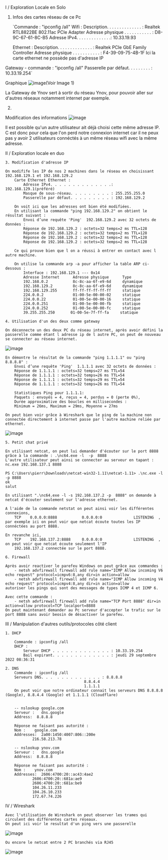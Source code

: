 I / Exploration Locale en Solo 

1. Infos des cartes réseau de ce Pc
    
    `Commande : "ipconfig /all"
    Wifi :
        Description. . . . . . . . . . . . . . : Realtek RTL8822BE 802.11ac PCIe Adapter
        Adresse physique . . . . . . . . . . . : D8-9C-67-61-8C-B5
        Adresse IPv4. . . . . . . . . . . . . .: 10.33.19.93
        
    Ethernet :
        Description. . . . . . . . . . . . . . : Realtek PCIe GbE Family Controller
        Adresse physique . . . . . . . . . . . : F4-39-09-75-4B-1F
        Ici la carte ethernet ne possède pas d'adresse IP

Gateway
    - commande : "ipconfig /all"
    Passerelle par défaut. . . . . . . . . : 10.33.19.254`


Graphique 
    ![image](./Capture.PNG)(Voir Image 1)
    


La Gateway de Ynov sert à sortir du réseau Ynov, pour pouvoir aller sur d'autres réseaux notamment internet par exemple.

2. 
Modification des informations
    ![image](./Modif%20ip.PNG)


Il est possible qu'un autre utilisateur ait déjà choisi cette même adresse IP. C est donc pour cela que l'on perd notre connexion internet car il ne peux pas y avoir 2 utilisateurs connéctés à un même réseau wifi avec la même adresse.



II / Exploration locale en duo 

    3. Modification d'adresse IP 

    On modifife les IP de nos 2 machines dans le réseau en choisissant 192.168.129.1 et 192.168.129.2
        Carte Ethernet Ethernet :
            Adresse IPv4. . . . . . . . . . . . . .: 192.168.129.1(préféré)
            Masque de sous-réseau. . . . . . . . . : 255.255.255.0
            Passerelle par défaut. . . . . . . . . : 192.168.129.2
        
        On voit ici que les adresses ont bien été modifiées.
        En utilisant la commande "ping 192.168.129.2" on obtient le résultat suivant :
            Envoi d’une requête 'Ping'  192.168.129.2 avec 32 octets de données :
            Réponse de 192.168.129.2 : octets=32 temps=2 ms TTL=128
            Réponse de 192.168.129.2 : octets=32 temps=2 ms TTL=128
            Réponse de 192.168.129.2 : octets=32 temps=2 ms TTL=128
            Réponse de 192.168.129.2 : octets=32 temps=2 ms TTL=128
        
        Ce qui prouve bien que l on a réussi à entrer en contact avec l autre machine.

        On utilise la commande arp -a pour afficher la table ARP ci-dessous :
            Interface : 192.168.129.1 --- 0x14
            Adresse Internet      Adresse physique      Type
            192.168.0.2           8c-8c-aa-6f-e9-6d     dynamique
            192.168.129.2         8c-8c-aa-6f-e9-6d     dynamique
            192.168.129.255       ff-ff-ff-ff-ff-ff     statique
            224.0.0.2             01-00-5e-00-00-02     statique
            224.0.0.22            01-00-5e-00-00-16     statique
            224.0.0.251           01-00-5e-00-00-fb     statique
            224.0.0.252           01-00-5e-00-00-fc     statique
            39.255.255.250       01-00-5e-7f-ff-fa     statique

    4. Utilisation d'un des deux comme gateway 

    On déconnecte un des deux PC du réseau internet, après avoir défini la passerelle comme étant l adresse ip de l autre PC, on peut de nouveau se connecter au réseau internet. 

![image](./sharinginternet.PNG)
   
    En démontre le résultat de la commande "ping 1.1.1.1" ou "ping 8.8.8.8" :
        Envoi d’une requête 'Ping'  1.1.1.1 avec 32 octets de données :
        Réponse de 1.1.1.1 : octets=32 temps=27 ms TTL=54
        Réponse de 1.1.1.1 : octets=32 temps=26 ms TTL=54
        Réponse de 1.1.1.1 : octets=32 temps=29 ms TTL=54
        Réponse de 1.1.1.1 : octets=32 temps=26 ms TTL=54

        Statistiques Ping pour 1.1.1.1:
        Paquets : envoyés = 4, reçus = 4, perdus = 0 (perte 0%),
        Durée approximative des boucles en millisecondes :
        Minimum = 26ms, Maximum = 29ms, Moyenne = 27ms

    On peut bien voir grâce à Wireshark que le ping de la machine non connectée directement à internet passe par l'autre machine reliée par ethernet. 

![image](./ping8.8.PNG) 


    5. Petit chat privé

    En utilisant netcat, on peut lui demander d'écouter sur le port 8888 grâce à la commande : .\nc64.exe -l  -p  8888  
    L'autre utilisateur peut ainsi se connecter au serveur en tapant : nc.exe 192.168.137.1 8888
    
    PS C:\Users\pierr\Downloads\netcat-win32-1.11\netcat-1.11> .\nc.exe -l -p 8888
    ok
    salut  

    En utilisant ".\nc64.exe -l -s 192.168.137.2 -p  8888" on demande à netcat d'écouter seulement sur l'adresse ethernet.
    
    A l'aide de la commande netstat on peut ainsi voir les différentes connexions, 
        TCP    0.0.0.0:8888           0.0.0.0:0              LISTENING  , par exemple ici on peut voir que netcat écoute toutes les IP connéctées au port 8888. 
    
    En revanche ici, 
        TCP    192.168.137.2:8888     0.0.0.0:0              LISTENING  , on peut voir que netcat écoute seulement l'IP 
        192.168.137.2 connectée sur le port 8888.

    6. Firewall 

    Après avoir reactiver le parefeu Windows on peut grâce aux commandes :
        - netsh advfirewall firewall add rule name="ICMP Allow incoming V6 echo request" protocol=icmpv6:8,any dir=in action=allow
        - netsh advfirewall firewall add rule name="ICMP Allow incoming V4 echo request" protocol=icmpv4:8,any dir=in action=allow
    autoriser les pings qui sont des messages de types ICMP 4 et ICMP 6.

    Avec cette commande :
        - netsh advfirewall firewall add rule name="TCP Port 8888" dir=in action=allow protocol=TCP localport=8888
    On peut maintenant demander au Pc serveur d'accepter le trafic sur le port 8888 sans avoir beosin de désactiver le parefeu.


III / Manipulation d'autres outils/protocoles côté client

    1. DHCP

        Commande : ipconfig /all 
        DHCP : 
            Serveur DHCP . . . . . . . . . . . . . : 10.33.19.254
            Bail expirant. . . . . . . . . . . . . : jeudi 29 septembre 2022 08:36:31

    2. DNS 
        Commande : ipconfig /all
        Serveurs DNS. . .  . . . . . . . . . . : 8.8.8.8
                                       8.8.4.4
                                       1.1.1.1
        On peut voir que notre ordinateur connait les serveurs DNS 8.8.8.8 (Google), 8.8.4.4 (Google) et 1.1.1.1 (Cloudflare)


        -- nslookup google.com
        Serveur :   dns.google
        Address:  8.8.8.8

        Réponse ne faisant pas autorité :
        Nom :    google.com
        Addresses:  2a00:1450:4007:806::200e
                216.58.213.78
        
        -- nslookup ynov.com
        Serveur :   dns.google
        Address:  8.8.8.8

        Réponse ne faisant pas autorité :
        Nom :    ynov.com
        Addresses:  2606:4700:20::ac43:4ae2
                2606:4700:20::681a:ae9
                2606:4700:20::681a:be9
                104.26.11.233
                104.26.10.233
                172.67.74.226
    
IV / Wireshark

    Avec l'utilisation de Wireshark on peut observer les trames qui circulent des différentes cartes réseaux. 
    On peut ici voir le resultat d'un ping vers une passerelle 
        
![image](./wireshark%20ping.PNG)
        
    Ou encore le netcat entre 2 PC branchés via RJ45 
        
![image](./netcatshark.PNG)


